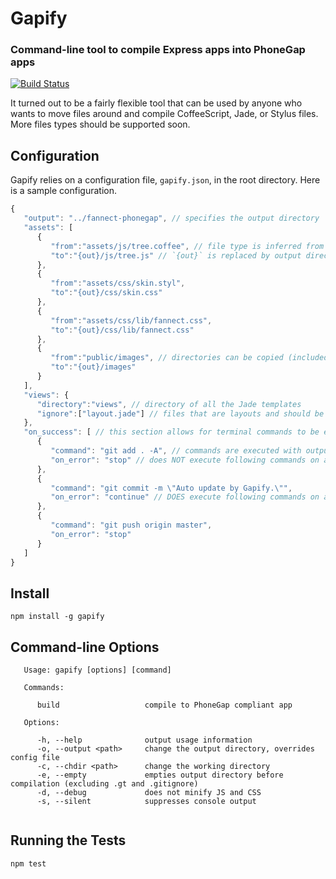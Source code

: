 # Gapify
### Command-line tool to compile Express apps into PhoneGap apps
[![Build Status](https://secure.travis-ci.org/Fannect/gapify.png?branch=master)](https://travis-ci.org/Fannect/gapify)

It turned out to be a fairly flexible tool that can be used by anyone who wants to move files around and compile CoffeeScript, Jade, or Stylus files. More files types should be supported soon.

## Configuration

Gapify relies on a configuration file, `gapify.json`, in the root directory. Here is a sample configuration.

```javascript
{
   "output": "../fannect-phonegap", // specifies the output directory
   "assets": [
      {
         "from":"assets/js/tree.coffee", // file type is inferred from extension
         "to":"{out}/js/tree.js" // `{out}` is replaced by output directory
      },
      {
         "from":"assets/css/skin.styl",
         "to":"{out}/css/skin.css"
      },
      {
         "from":"assets/css/lib/fannect.css",
         "to":"{out}/css/lib/fannect.css"
      },
      {
         "from":"public/images", // directories can be copied (included subdirectories)
         "to":"{out}/images"
      }
   ],
   "views": {
      "directory":"views", // directory of all the Jade templates
      "ignore":["layout.jade"] // files that are layouts and should be ignored
   },
   "on_success": [ // this section allows for terminal commands to be executed after files are compiled/copied
      {
         "command": "git add . -A", // commands are executed with output directory as the working directory
         "on_error": "stop" // does NOT execute following commands on an error
      },
      {
         "command": "git commit -m \"Auto update by Gapify.\"",
         "on_error": "continue" // DOES execute following commands on an error
      },
      {
         "command": "git push origin master",
         "on_error": "stop"
      }
   ]
}
```

## Install
```
npm install -g gapify
```

## Command-line Options
```
   Usage: gapify [options] [command]
   
   Commands:
   
      build                   compile to PhoneGap compliant app
      
   Options:
   
      -h, --help              output usage information
      -o, --output <path>     change the output directory, overrides config file
      -c, --chdir <path>      change the working directory
      -e, --empty             empties output directory before compilation (excluding .gt and .gitignore)
      -d, --debug             does not minify JS and CSS
      -s, --silent            suppresses console output
      
```

## Running the Tests
```
npm test
```
